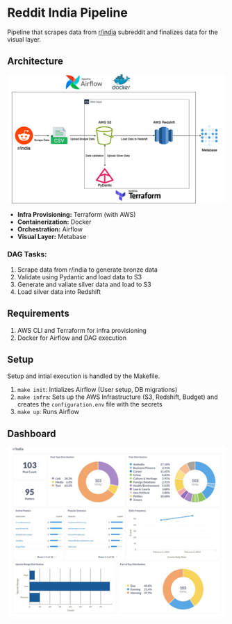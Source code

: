 # Reddit India Pipeline
Pipeline that scrapes data from [r/india](https://old.reddit.com/r/india) subreddit and finalizes data for the visual layer.

## Architecture
![flowchart](flowchart.png)

- **Infra Provisioning:** Terraform (with AWS)
- **Containerization:** Docker
- **Orchestration:** Airflow
- **Visual Layer:** Metabase

### DAG Tasks:
1. Scrape data from r/india to generate bronze data
2. Validate using Pydantic and load data to S3
3. Generate and valiate silver data and load to S3
4. Load silver data into Redshift

## Requirements
1. AWS CLI and Terraform for infra provisioning
2. Docker for Airflow and DAG execution

## Setup
Setup and intial execution is handled by the Makefile.
1. `make init`: Intializes Airflow (User setup, DB migrations)
2. `make infra`: Sets up the AWS Infrastructure (S3, Redshift, Budget) and creates the `configuration.env` file with the secrets
3. `make up`: Runs Airflow


## Dashboard
![dashboard](dashboard.jpg)
